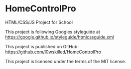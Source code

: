 # HomeControlPro

HTML/CSS/JS Project for School

This project is following Googles styleguide at https://google.github.io/styleguide/htmlcssguide.xml

This project is published on GitHub: https://github.com/l0wskilled/HomeControlPro

This project is licensed under the terms of the MIT license.